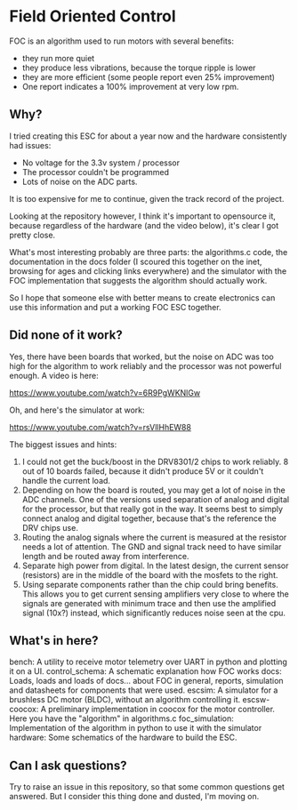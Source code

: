 # Field Oriented Control

FOC is an algorithm used to run motors with several benefits:

* they run more quiet 
* they produce less vibrations, because the torque ripple is lower
* they are more efficient (some people report even 25% improvement)
* One report indicates a 100% improvement at very low rpm.

## Why?

I tried creating this ESC for about a year now and the hardware consistently had issues:

* No voltage for the 3.3v system / processor
* The processor couldn't be programmed
* Lots of noise on the ADC parts.

It is too expensive for me to continue, given the track record of the project.

Looking at the repository however, I think it's important to opensource it, because regardless of the hardware (and the video below), it's clear I got pretty close.

What's most interesting probably are three parts: the algorithms.c code, the documentation in the docs folder (I scoured this together on the inet, browsing for ages and clicking links everywhere) and the simulator with the FOC implementation that suggests the algorithm should actually work.

So I hope that someone else with better means to create electronics can use this information and put a working FOC ESC together.

## Did none of it work?

Yes, there have been boards that worked, but the noise on ADC was too high for the algorithm to work reliably and the processor was not powerful enough. A video is here:

https://www.youtube.com/watch?v=6R9PgWKNlGw

Oh, and here's the simulator at work:

https://www.youtube.com/watch?v=rsVllHhEW88

The biggest issues and hints:

1.  I could not get the buck/boost in the DRV8301/2 chips to work reliably. 8 out of 10 boards failed, because it didn't produce 5V or it couldn't handle the current load.
2.  Depending on how the board is routed, you may get a lot of noise in the ADC channels. One of the versions used separation of analog and digital for the processor, but that really got in the way. It seems best to simply connect analog and digital together, because that's the reference the DRV chips use. 
3.  Routing the analog signals where the current is measured at the resistor needs a lot of attention. The GND and signal track need to have similar length and be routed away from interference. 
4.  Separate high power from digital. In the latest design, the current sensor (resistors) are in the middle of the board with the mosfets to the right.
5.  Using separate components rather than the chip could bring benefits. This allows you to get current sensing amplifiers very close to where the signals are generated with minimum trace and then use the amplified signal (10x?) instead, which significantly reduces noise seen at the cpu.

## What's in here?

bench: A utility to receive motor telemetry over UART in python and plotting it on a UI.
control_schema: A schematic explanation how FOC works
docs: Loads, loads and loads of docs... about FOC in general, reports, simulation and datasheets for components that were used.
escsim: A simulator for a brushless DC motor (BLDC), without an algorithm controlling it.
escsw-coocox: A preliminary implementation in coocox for the motor controller. Here you have the "algorithm" in algorithms.c
foc_simulation: Implementation of the algorithm in python to use it with the simulator
hardware: Some schematics of the hardware to build the ESC. 

## Can I ask questions?

Try to raise an issue in this repository, so that some common questions get answered. But I consider this thing done and dusted, I'm moving on.
